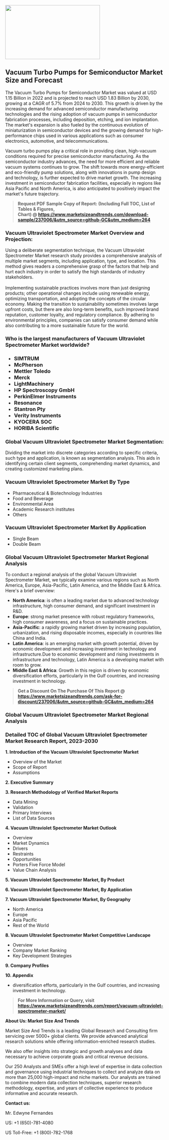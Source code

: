 <p><img class="alignnone size-medium wp-image-20088" src="https://ffe5etoiles.com/wp-content/uploads/2024/12/MST1-300x171.png" alt="" width="300" height="171" /></p><h2>Vacuum Turbo Pumps for Semiconductor Market Size and Forecast</h2><p>The Vacuum Turbo Pumps for Semiconductor Market was valued at USD 1.15 Billion in 2022 and is projected to reach USD 1.83 Billion by 2030, growing at a CAGR of 5.7% from 2024 to 2030. This growth is driven by the increasing demand for advanced semiconductor manufacturing technologies and the rising adoption of vacuum pumps in semiconductor fabrication processes, including deposition, etching, and ion implantation. The market's expansion is also fueled by the continuous evolution of miniaturization in semiconductor devices and the growing demand for high-performance chips used in various applications such as consumer electronics, automotive, and telecommunications.</p><p>Vacuum turbo pumps play a critical role in providing clean, high-vacuum conditions required for precise semiconductor manufacturing. As the semiconductor industry advances, the need for more efficient and reliable vacuum systems continues to grow. The shift towards more energy-efficient and eco-friendly pump solutions, along with innovations in pump design and technology, is further expected to drive market growth. The increasing investment in semiconductor fabrication facilities, especially in regions like Asia Pacific and North America, is also anticipated to positively impact the market's future trajectory.</p></p><blockquote id="" class=""><strong>Request PDF Sample Copy of Report: (Including Full TOC, List of Tables &amp; Figures, Chart)&nbsp;@&nbsp;<strong><a href="https://www.marketsizeandtrends.com/download-sample/237006/&utm_source=github-GC&utm_medium=264" target="_blank">https://www.marketsizeandtrends.com/download-sample/237006/&utm_source=github-GC&utm_medium=264</a></strong></strong></blockquote><h3 id="" class="">Vacuum Ultraviolet Spectrometer Market&nbsp;Overview and Projection:</h3><p id="" class="">Using a deliberate segmentation technique, the Vacuum Ultraviolet Spectrometer Market research study provides a comprehensive analysis of multiple market segments, including application, type, and location. This method gives readers a comprehensive grasp of the factors that help and hurt each industry in order to satisfy the high standards of industry stakeholders. <br /> <br />Implementing sustainable practices involves more than just designing products; other operational changes include using renewable energy, optimizing transportation, and adopting the concepts of the circular economy. Making the transition to sustainability sometimes involves large upfront costs, but there are also long-term benefits, such improved brand reputation, customer loyalty, and regulatory compliance. By adhering to environmental principles, companies can satisfy consumer demand while also contributing to a more sustainable future for the world.</p><h3 id="" class="">Who is the largest manufacturers of&nbsp;Vacuum Ultraviolet Spectrometer Market worldwide?</h3><h3 class=""><p><ul><li>SIMTRUM </li><li> McPherson </li><li> Mettler Toledo </li><li> Merck </li><li> LightMachinery </li><li> HP Spectroscopy GmbH </li><li> PerkinElmer Instruments </li><li> Resonance </li><li> Stantron Pty </li><li> Verity Instruments </li><li> KYOCERA SOC </li><li> HORIBA Scientific</li></ul></p></h3><h3 id="" class="">Global&nbsp;Vacuum Ultraviolet Spectrometer Market Segmentation:</h3><p id="" class="">Dividing the market into discrete categories according to specific criteria, such type and application, is known as segmentation analysis. This aids in identifying certain client segments, comprehending market dynamics, and creating customized marketing plans.</p><h3 id="" class="">Vacuum Ultraviolet Spectrometer Market&nbsp;By Type</h3><p><p><ul><li>Pharmaceutical & Biotechnology Industries</li><li> Food and Beverage</li><li> Environmental Area</li><li> Academic Research institutes</li><li> Others</p></li></ul></p></p><h3 id="" class="">Vacuum Ultraviolet Spectrometer Market&nbsp;By Application</h3><p class=""><p><ul><li>Single Beam</li><li> Double Beam</li></ul></p></p><h3 id="" class="">Global Vacuum Ultraviolet Spectrometer Market Regional Analysis</h3><p id="" class="">To conduct a regional analysis of the global Vacuum Ultraviolet Spectrometer Market, we typically examine various regions such as North America, Europe, Asia-Pacific, Latin America, and the Middle East &amp; Africa. Here's a brief overview:</p><ul><li><strong>North America</strong>: is often a leading market due to advanced technology infrastructure, high consumer demand, and significant investment in R&amp;D.</li><li><strong>Europe</strong>: strong market presence with robust regulatory frameworks, high consumer awareness, and a focus on sustainable practices.</li><li><strong>Asia-Pacific</strong>: a rapidly growing market driven by increasing population, urbanization, and rising disposable incomes, especially in countries like China and India.</li><li><strong>Latin America</strong>: is an emerging market with growth potential, driven by economic development and increasing investment in technology and infrastructure.Due to economic development and rising investments in infrastructure and technology, Latin America is a developing market with room to grow.</li><li><strong>Middle East &amp; Africa</strong>: Growth in this region is driven by economic diversification efforts, particularly in the Gulf countries, and increasing investment in technology.</li></ul><blockquote id="" class=""><strong>Get a Discount On The Purchase Of This Report @ <strong><a href="https://www.marketsizeandtrends.com/ask-for-discount/237006/&utm_source=github-GC&utm_medium=264" target="_blank">https://www.marketsizeandtrends.com/ask-for-discount/237006/&utm_source=github-GC&utm_medium=264</a></strong></strong></blockquote><h3 id="" class="">Global Vacuum Ultraviolet Spectrometer Market Regional Analysis</h3><h3 id="" class="">Detailed TOC of Global Vacuum Ultraviolet Spectrometer Market Research Report, 2023-2030</h3><p id="" class=""><strong>1. Introduction of the Vacuum Ultraviolet Spectrometer Market</strong></p><ul><li>Overview of the Market</li><li>Scope of Report</li><li>Assumptions</li></ul><p id="" class=""><strong>2. Executive Summary</strong></p><p id="" class=""><strong>3. Research Methodology of Verified Market Reports</strong></p><ul><li>Data Mining</li><li>Validation</li><li>Primary Interviews</li><li>List of Data Sources</li></ul><p id="" class=""><strong>4. Vacuum Ultraviolet Spectrometer Market Outlook</strong></p><ul><li>Overview</li><li>Market Dynamics</li><li>Drivers</li><li>Restraints</li><li>Opportunities</li><li>Porters Five Force Model</li><li>Value Chain Analysis</li></ul><p id="" class=""><strong>5. Vacuum Ultraviolet Spectrometer Market, By Product</strong></p><p id="" class=""><strong>6. Vacuum Ultraviolet Spectrometer Market, By Application</strong></p><p id="" class=""><strong>7. Vacuum Ultraviolet Spectrometer Market, By Geography</strong></p><ul><li>North America</li><li>Europe</li><li>Asia Pacific</li><li>Rest of the World</li></ul><p id="" class=""><strong>8. Vacuum Ultraviolet Spectrometer Market Competitive Landscape</strong></p><ul><li>Overview</li><li>Company Market Ranking</li><li>Key Development Strategies</li></ul><p id="" class=""><strong>9. Company Profiles</strong></p><p id="" class=""><strong>10. Appendix</strong></p><ul><li>diversification efforts, particularly in the Gulf countries, and increasing investment in technology.</li></ul><blockquote id="" class=""><strong>For More Information or Query, visit <strong><strong><a href="https://www.marketsizeandtrends.com/report/vacuum-ultraviolet-spectrometer-market/" target="_blank">https://www.marketsizeandtrends.com/report/vacuum-ultraviolet-spectrometer-market/</a></strong></strong></strong></blockquote><p id="" class=""><strong>About Us: Market Size And Trends</strong></p><p id="" class="">Market Size And Trends is a leading Global Research and Consulting firm servicing over 5000+ global clients. We provide advanced analytical research solutions while offering information-enriched research studies.</p><p id="" class="">We also offer insights into strategic and growth analyses and data necessary to achieve corporate goals and critical revenue decisions.</p><p id="" class="">Our 250 Analysts and SMEs offer a high level of expertise in data collection and governance using industrial techniques to collect and analyze data on more than 25,000 high-impact and niche markets. Our analysts are trained to combine modern data collection techniques, superior research methodology, expertise, and years of collective experience to produce informative and accurate research.</p><p id="" class=""><strong>Contact us:</strong></p><p id="" class="">Mr. Edwyne Fernandes</p><p id="" class="">US: +1 (650)-781-4080</p><p id="" class="">US Toll-Free: +1 (800)-782-1768</p>
